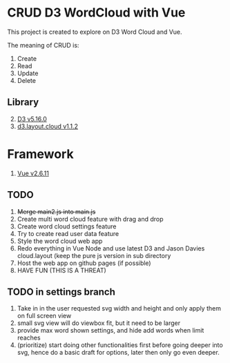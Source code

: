 # CRUD D3 WordCloud with Vue
This project is created to explore on D3 Word Cloud and Vue.

The meaning of CRUD is:
1. Create 
2. Read
3. Update
4. Delete

## Library
2. [D3 v5.16.0](https://github.com/d3/d3/releases/download/v5.16.0/d3.zip)
3. [d3.layout.cloud v1.1.2](https://github.com/jasondavies/d3-cloud/blob/v1.1.2/d3.layout.cloud.js)

# Framework
1. [Vue v2.6.11](https://vuejs.org/js/vue.min.js)

## TODO
1. ~~Merge main2.js into main.js~~
2. Create multi word cloud feature with drag and drop
3. Create word cloud settings feature
4. Try to create read user data feature
5. Style the word cloud web app
6. Redo everything in Vue Node and use latest D3 and Jason Davies cloud.layout (keep the pure js version in sub directory
7. Host the web app on github pages (if possible)
8. HAVE FUN (THIS IS A THREAT)


## TODO in settings branch
1. Take in in the user requested svg width and height and only apply them on full screen view
2. small svg view will do viewbox fit, but it need to be larger
3. provide max word shown settings, and hide add words when limit reaches
4. (prioritize) start doing other functionalities first before going deeper into svg, hence do a basic draft for options, later then only go even deeper.
